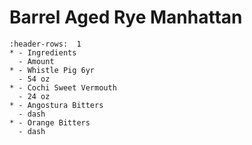 # Barrel Aged Rye Manhattan

```{list-table}
:header-rows:  1
* - Ingredients
  - Amount
* - Whistle Pig 6yr
  - 54 oz
* - Cochi Sweet Vermouth
  - 24 oz
* - Angostura Bitters
  - dash
* - Orange Bitters
  - dash
```
